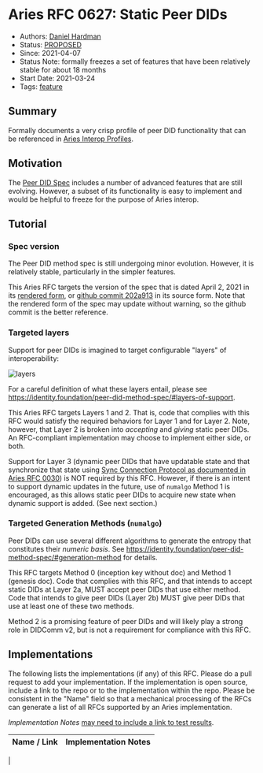 # Aries RFC 0627: Static Peer DIDs
- Authors: [Daniel Hardman](daniel.hardman@gmail.com)
- Status: [PROPOSED](/README.md#proposed)
- Since: 2021-04-07
- Status Note: formally freezes a set of features that have been relatively stable for about 18 months
- Start Date: 2021-03-24
- Tags: [feature](/tags.md#feature)

## Summary

Formally documents a very crisp profile of peer DID functionality that can be referenced in [Aries Interop Profiles](../../concepts/0302-aries-interop-profile/README.md).

## Motivation

The [Peer DID Spec](https://identity.foundation/peer-did-method-spec) includes a number of advanced features that are still evolving. However, a subset of its functionality is easy to implement and would be helpful to freeze for the purpose of Aries interop.

## Tutorial

### Spec version

The Peer DID method spec is still undergoing minor evolution. However, it is relatively stable, particularly in the simpler features.

This Aries RFC targets the version of the spec that is dated April 2, 2021 in its [rendered form](https://identity.foundation/peer-did-method-spec), or [github commit 202a913](https://github.com/decentralized-identity/peer-did-method-spec/commit/202a91338f18e28612724b60f3843c6f6b123226) in its source form. Note that the rendered form of the spec may update without warning, so the github commit is the better reference.

### Targeted layers

Support for peer DIDs is imagined to target configurable "layers" of interoperability:

![layers](https://identity.foundation/peer-did-method-spec/impl-layers.png)

For a careful definition of what these layers entail, please see https://identity.foundation/peer-did-method-spec/#layers-of-support.

This Aries RFC targets Layers 1 and 2. That is, code that complies with this RFC would satisfy the required behaviors for Layer 1 and for Layer 2. Note, however, that Layer 2 is broken into _accepting_ and _giving_ static peer DIDs. An RFC-compliant implementation may choose to implement either side, or both.

Support for Layer 3 (dynamic peer DIDs that have updatable state and that synchronize that state using [Sync Connection Protocol as documented in Aries RFC 0030](../0030-sync-connection/README.md)) is NOT required by this RFC. However, if there is an intent to support dynamic updates in the future, use of `numalgo` Method 1 is encouraged, as this allows static peer DIDs to acquire new state when dynamic support is added. (See next section.)

### Targeted Generation Methods (`numalgo`)

Peer DIDs can use several different algorithms to generate the entropy that constitutes their _numeric basis_. See https://identity.foundation/peer-did-method-spec/#generation-method for details.

This RFC targets Method 0 (inception key without doc) and Method 1 (genesis doc). Code that complies with this RFC, and that intends to accept static DIDs at Layer 2a, MUST accept peer DIDs that use either method. Code that intends to give peer DIDs (Layer 2b) MUST give peer DIDs that use at least one of these two methods.

Method 2 is a promising feature of peer DIDs and will likely play a strong role in DIDComm v2, but is not a requirement for compliance with this RFC.

## Implementations

The following lists the implementations (if any) of this RFC. Please do a pull request to add your implementation. If the implementation is open source, include a link to the repo or to the implementation within the repo. Please be consistent in the "Name" field so that a mechanical processing of the RFCs can generate a list of all RFCs supported by an Aries implementation.

*Implementation Notes* [may need to include a link to test results](/README.md#accepted).

Name / Link | Implementation Notes
--- | ---
 | 

